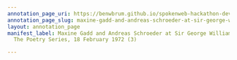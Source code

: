```yaml
---
annotation_page_uri: https://benwbrum.github.io/spokenweb-hackathon-development-noterms/annotations/maxine-gadd-and-andreas-schroeder-at-sir-george-williams-university-the-poetry-series-18-february-1972-3--canvas-1-andreas-schroeder.json
annotation_page_slug: maxine-gadd-and-andreas-schroeder-at-sir-george-williams-university-the-poetry-series-18-february-1972-3--canvas-1-andreas-schroeder
layout: annotation_page
manifest_label: Maxine Gadd and Andreas Schroeder at Sir George Williams University,
  The Poetry Series, 18 February 1972 (3)

---
```

